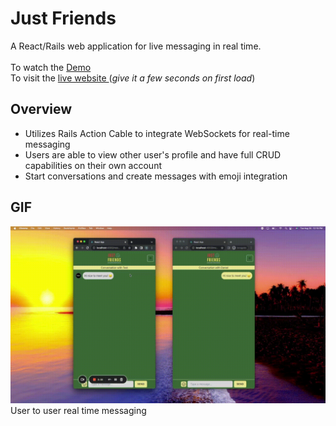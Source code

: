 # Just Friends

A React/Rails web application for live messaging in real time.
<br>
<br>
To watch the <a href="https://www.loom.com/share/6e4d20ad5c4f474da4dc8f24e27e2083"> Demo </a> <br>
To visit the <a href="https://justfriendsapp.herokuapp.com/">live website </a> (*give it a few seconds on first load*) <br>

## Overview

- Utilizes Rails Action Cable to integrate WebSockets for real-time messaging
- Users are able to view other user's profile and have full CRUD capabilities on their own account
- Start conversations and create messages with emoji integration 

## GIF

<img src="client/public/chatgif.gif" width="600">
User to user real time messaging
